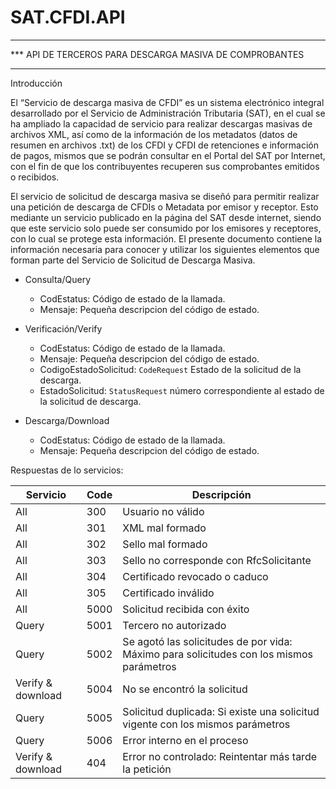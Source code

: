 # SAT.CFDI.API
***************************************************************************************************
*** API DE TERCEROS PARA DESCARGA MASIVA DE COMPROBANTES
***************************************************************************************************

Introducción

El “Servicio de descarga masiva de CFDI” es un sistema electrónico integral desarrollado por el 
Servicio de Administración Tributaria (SAT), en el cual se ha ampliado la capacidad de servicio 
para realizar descargas masivas de archivos XML, así como de la información de los metadatos 
(datos de resumen en archivos .txt) de los CFDI y CFDI de retenciones e información de pagos, 
mismos que se podrán consultar en el Portal del SAT por Internet, con el fin de que los 
contribuyentes recuperen sus comprobantes emitidos o recibidos.


El servicio de solicitud de descarga masiva se diseñó para permitir realizar una 
petición de descarga de CFDIs o Metadata por emisor y receptor. Esto mediante 
un servicio publicado en la página del SAT desde internet, siendo que este 
servicio solo puede ser consumido por los emisores y receptores, con lo cual se 
protege esta información.
El presente documento contiene la información necesaria para conocer y utilizar 
los siguientes elementos que forman parte del Servicio de Solicitud de Descarga 
Masiva.


* Consulta/Query
    - CodEstatus: Código de estado de la llamada.
    - Mensaje: Pequeña descripcion del código de estado.
    
* Verificación/Verify
    - CodEstatus: Código de estado de la llamada.
    - Mensaje: Pequeña descripcion del código de estado.
    - CodigoEstadoSolicitud: `CodeRequest` Estado de la solicitud de la descarga.
    - EstadoSolicitud: `StatusRequest` número correspondiente al estado de la solicitud de descarga.
    
* Descarga/Download
    - CodEstatus: Código de estado de la llamada.
    - Mensaje: Pequeña descripcion del código de estado.


Respuestas de lo servicios:

| Servicio          | Code | Descripción                                                                             |
|-------------------|------|-----------------------------------------------------------------------------------------|
| All               | 300  | Usuario no válido                                                                       |
| All               | 301  | XML mal formado                                                                         |
| All               | 302  | Sello mal formado                                                                       |
| All               | 303  | Sello no corresponde con RfcSolicitante                                                 |
| All               | 304  | Certificado revocado o caduco                                                           |
| All               | 305  | Certificado inválido                                                                    |
| All               | 5000 | Solicitud recibida con éxito                                                            |
| Query             | 5001 | Tercero no autorizado                                                                   |
| Query             | 5002 | Se agotó las solicitudes de por vida: Máximo para solicitudes con los mismos parámetros |
| Verify & download | 5004 | No se encontró la solicitud                                                             |
| Query             | 5005 | Solicitud duplicada: Si existe una solicitud vigente con los mismos parámetros          |
| Query             | 5006 | Error interno en el proceso                                                             |
| Verify & download | 404  | Error no controlado: Reintentar más tarde la petición                                   |